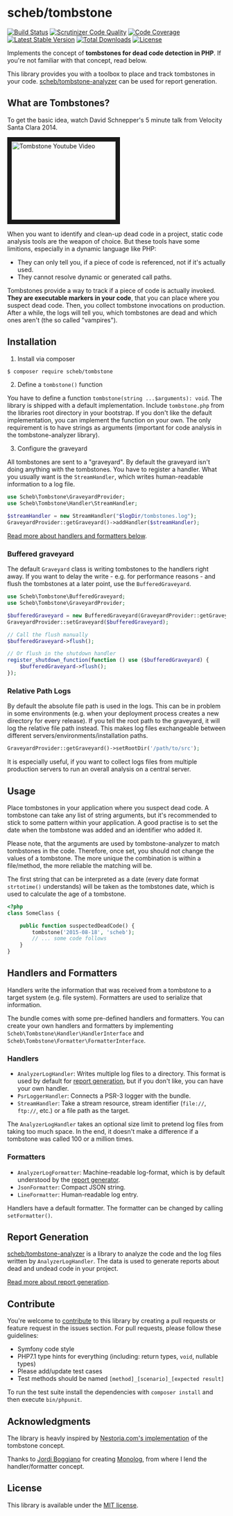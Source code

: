 scheb/tombstone
===============

[![Build Status](https://travis-ci.org/scheb/tombstone.svg?branch=master)](https://travis-ci.org/scheb/tombstone)
[![Scrutinizer Code Quality](https://scrutinizer-ci.com/g/scheb/tombstone/badges/quality-score.png?b=master)](https://scrutinizer-ci.com/g/scheb/tombstone/?branch=master)
[![Code Coverage](https://scrutinizer-ci.com/g/scheb/tombstone/badges/coverage.png?b=master)](https://scrutinizer-ci.com/g/scheb/tombstone/?branch=master)
[![Latest Stable Version](https://poser.pugx.org/scheb/tombstone/v/stable.svg)](https://packagist.org/packages/scheb/tombstone)
[![Total Downloads](https://poser.pugx.org/scheb/tombstone/downloads)](https://packagist.org/packages/scheb/tombstone)
[![License](https://poser.pugx.org/scheb/tombstone/license.svg)](https://packagist.org/packages/scheb/tombstone)

Implements the concept of **tombstones for dead code detection in PHP**. If you're not familiar with that concept, read below.

This library provides you with a toolbox to place and track tombstones in your code. [scheb/tombstone-analyzer](https://github.com/scheb/tombstone-analyzer) can be used for report generation.

What are Tombstones?
--------------------

To get the basic idea, watch David Schnepper's 5 minute talk from Velocity Santa Clara 2014.

<a href="http://www.youtube.com/watch?feature=player_embedded&v=29UXzfQWOhQ" target="_blank"><img src="http://img.youtube.com/vi/29UXzfQWOhQ/0.jpg" alt="Tombstone Youtube Video" width="240" height="180" border="10" /></a>

When you want to identify and clean-up dead code in a project, static code analysis tools are the weapon of choice. But these tools have some limitions, especially in a dynamic language like PHP:

- They can only tell you, if a piece of code is referenced, not if it's actually used.
- They cannot resolve dynamic or generated call paths.

Tombstones provide a way to track if a piece of code is actually invoked. **They are executable markers in your code**, that you can place where you suspect dead code. Then, you collect tombstone invocations on production. After a while, the logs will tell you, which tombstones are dead and which ones aren't (the so called "vampires").

Installation
------------

1) Install via composer

```bash
$ composer require scheb/tombstone
```

2) Define a `tombstone()` function

You have to define a function `tombstone(string ...$arguments): void`. The library is shipped with a default
implementation. Include `tombstone.php` from the libraries root directory in your bootstrap. If you don't like the
default implementation, you can implement the function on your own. The only requirement is to have strings as arguments
(important for code analysis in the tombstone-analyzer library).

3) Configure the graveyard

All tombstones are sent to a "graveyard". By default the graveyard isn't doing anything with the tombstones. You have to
register a handler. What you usually want is the `StreamHandler`, which writes human-readable information to a log file.

```php
use Scheb\Tombstone\GraveyardProvider;
use Scheb\Tombstone\Handler\StreamHandler;

$streamHandler = new StreamHandler("$logDir/tombstones.log");
GraveyardProvider::getGraveyard()->addHandler($streamHandler);
```

[Read more about handlers and formatters below](#handlers-and-formatters).

### Buffered graveyard

The default `Graveyard` class is writing tombstones to the handlers right away. If you want to delay the write - e.g.
for performance reasons - and flush the tombstones at a later point, use the `BufferedGraveyard`.

```php
use Scheb\Tombstone\BufferedGraveyard;
use Scheb\Tombstone\GraveyardProvider;

$bufferedGraveyard = new BufferedGraveyard(GraveyardProvider::getGraveyard());
GraveyardProvider::setGraveyard($bufferedGraveyard);

// Call the flush manually
$bufferedGraveyard->flush();

// Or flush in the shutdown handler
register_shutdown_function(function () use ($bufferedGraveyard) {
    $bufferedGraveyard->flush();
});
```

### Relative Path Logs

By default the absolute file path is used in the logs. This can be in problem in some environments (e.g. when your 
deployment process creates a new directory for every release). If you tell the root path to the graveyard, it will log
the relative file path instead. This makes log files exchangeable between different servers/environments/installation
paths.

```php
GraveyardProvider::getGraveyard()->setRootDir('/path/to/src');
```

It is especially useful, if you want to collect logs files from multiple production servers to run an overall analysis
on a central server.

Usage
-----

Place tombstones in your application where you suspect dead code. A tombstone can take any list of string arguments, but
it's recommended to stick to some pattern within your application. A good practise is to set the date when the tombstone
was added and an identifier who added it.

Please note, that the arguments are used by tombstone-analyzer to match tombstones in the code. Therefore, once set, you
should not change the values of a tombstone. The more unique the combination is within a file/method, the more reliable
the matching will be.

The first string that can be interpreted as a date (every date format `strtotime()` understands) will be taken as the
tombstones date, which is used to calculate the age of a tombstone. 

```php
<?php
class SomeClass {

    public function suspectedDeadCode() {
        tombstone('2015-08-18', 'scheb');
        // ... some code follows
    }
}
```

Handlers and Formatters
-----------------------

Handlers write the information that was received from a tombstone to a target system (e.g. file system). Formatters are
used to serialize that information.

The bundle comes with some pre-defined handlers and formatters. You can create your own handlers and formatters by
implementing `Scheb\Tombstone\Handler\HandlerInterface` and `Scheb\Tombstone\Formatter\FormatterInterface`.

### Handlers

- `AnalyzerLogHandler`: Writes multiple log files to a directory. This format is used by default for
  [report generation](https://github.com/scheb/tombstone-analyzer), but if you don't like, you can have your own handler.
- `PsrLoggerHandler`: Connects a PSR-3 logger with the bundle.
- `StreamHandler`: Take a stream resource, stream identifier (`file://`, `ftp://`, etc.) or a file path as the target.

The `AnalyzerLogHandler` takes an optional size limit to pretend log files from taking too much space. In the end, it
doesn't make a difference if a tombstone was called 100 or a million times.

### Formatters

- `AnalyzerLogFormatter`: Machine-readable log-format, which is by default understood by the
  [report generator](https://github.com/scheb/tombstone-analyzer).
- `JsonFormatter`: Compact JSON string.
- `LineFormatter`: Human-readable log entry.

Handlers have a default formatter. The formatter can be changed by calling `setFormatter()`. 

Report Generation
-----------------

[scheb/tombstone-analyzer](https://github.com/scheb/tombstone-analyzer) is a library to analyze the code and the log
files written by `AnalyzerLogHandler`. The data is used to generate reports about dead and undead code in your project.

[Read more about report generation](https://github.com/scheb/tombstone-analyzer/blob/master/README.md).

Contribute
----------
You're welcome to [contribute](https://github.com/scheb/tombstone/graphs/contributors) to this library by creating a
pull requests or feature request in the issues section. For pull requests, please follow these guidelines:

- Symfony code style
- PHP7.1 type hints for everything (including: return types, `void`, nullable types)
- Please add/update test cases
- Test methods should be named `[method]_[scenario]_[expected result]`

To run the test suite install the dependencies with `composer install` and then execute `bin/phpunit`.

Acknowledgments
---------------

The library is heavly inspired by [Nestoria.com's implementation](http://devblog.nestoria.com/post/115930183873/tombstones-for-dead-code) of the tombstone concept.

Thanks to [Jordi Boggiano](https://github.com/Seldaek) for creating [Monolog](https://github.com/Seldaek/monolog), from
where I lend the handler/formatter concept.

License
-------
This library is available under the [MIT license](LICENSE).
